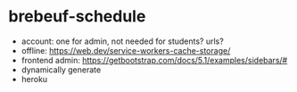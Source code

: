 # brebeuf-schedule
- account: one for admin, not needed for students? urls?
- offline: https://web.dev/service-workers-cache-storage/
- frontend admin: https://getbootstrap.com/docs/5.1/examples/sidebars/# 
- dynamically generate
- heroku